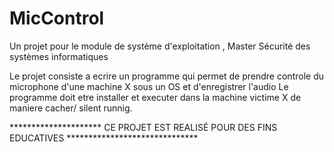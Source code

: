 # MicControl
Un projet pour le module de système d'exploitation , Master Sécurité des systèmes informatiques 

Le projet consiste a ecrire un programme qui permet de prendre controle du microphone d'une machine X sous un OS et d'enregistrer l'audio
Le programme doit etre installer et executer dans la machine victime X de maniere cacher/ silent runnig.


********************* CE PROJET EST REALISÉ POUR DES FINS EDUCATIVES ******************************
